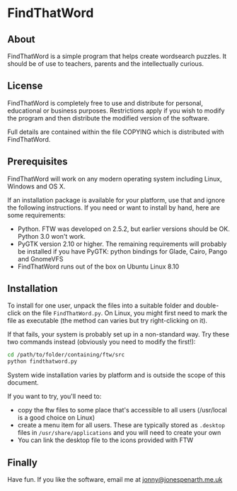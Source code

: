 # FindThatWord

## About

FindThatWord is a simple program that helps create wordsearch puzzles.  It should be of use to teachers, parents and the intellectually curious.

## License

FindThatWord is completely free to use and distribute for personal, educational or business purposes.  Restrictions apply if you wish to modify the program and then distribute the modified version of the software.

Full details are contained within the file COPYING which is distributed with FindThatWord.

## Prerequisites

FindThatWord will work on any modern operating system including Linux, Windows and OS X.

If an installation package is available for your platform, use that and ignore the following instructions.  If you need or want to install by hand, here are some requirements:

- Python. FTW was developed on 2.5.2, but earlier versions should be OK. Python 3.0 won't work.
- PyGTK version 2.10 or higher. The remaining requirements will probably be installed if you have PyGTK: python bindings for Glade, Cairo, Pango and GnomeVFS
- FindThatWord runs out of the box on Ubuntu Linux 8.10

## Installation

To install for one user, unpack the files into a suitable folder and double-click on the file `FindThatWord.py`. On Linux, you might first need to mark the file as executable (the method can varies but try right-clicking on it).

If that fails, your system is probably set up in a non-standard way.  Try these two commands instead (obviously you need to modify the first!):

```bash
cd /path/to/folder/containing/ftw/src
python findthatword.py
```

System wide installation varies by platform and is outside the scope of this document.

If you want to try, you'll need to:
- copy the ftw files to some place that's accessible to all users (/usr/local is a good choice on Linux)
- create a menu item for all users. These are typically stored as `.desktop` files in `/usr/share/applications` and you will need to create your own
- You can link the desktop file to the icons provided with FTW

## Finally

Have fun.  If you like the software, email me at jonny@jonespenarth.me.uk
